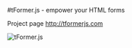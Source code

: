 #tFormer.js - empower your HTML forms

Project page <http://tformerjs.com>

![tFormer.js](http://tformerjs.com/img/tf_2.jpg)